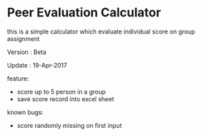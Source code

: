 # Peer Evaluation Calculator

this is a simple calculator which evaluate individual score on group assignment

Version : Beta

Update : 19-Apr-2017

feature:
- score up to 5 person in a group
- save score record into excel sheet

known bugs:
- score randomly missing on first input
